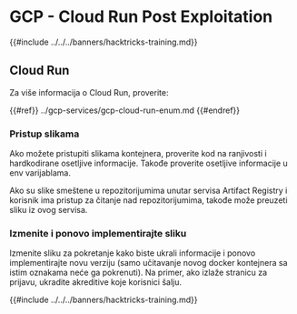 # GCP - Cloud Run Post Exploitation

{{#include ../../../banners/hacktricks-training.md}}

## Cloud Run

Za više informacija o Cloud Run, proverite:

{{#ref}}
../gcp-services/gcp-cloud-run-enum.md
{{#endref}}

### Pristup slikama

Ako možete pristupiti slikama kontejnera, proverite kod na ranjivosti i hardkodirane osetljive informacije. Takođe proverite osetljive informacije u env varijablama.

Ako su slike smeštene u repozitorijumima unutar servisa Artifact Registry i korisnik ima pristup za čitanje nad repozitorijumima, takođe može preuzeti sliku iz ovog servisa.

### Izmenite i ponovo implementirajte sliku

Izmenite sliku za pokretanje kako biste ukrali informacije i ponovo implementirajte novu verziju (samo učitavanje novog docker kontejnera sa istim oznakama neće ga pokrenuti). Na primer, ako izlaže stranicu za prijavu, ukradite akreditive koje korisnici šalju.

{{#include ../../../banners/hacktricks-training.md}}
